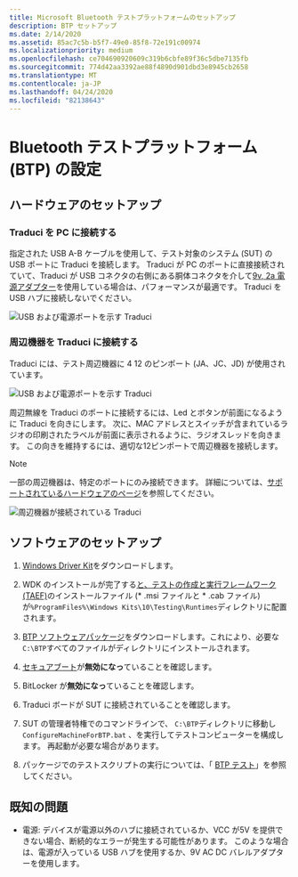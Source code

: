 ```yaml
---
title: Microsoft Bluetooth テストプラットフォームのセットアップ
description: BTP セットアップ
ms.date: 2/14/2020
ms.assetid: 85ac7c5b-b5f7-49e0-85f8-72e191c00974
ms.localizationpriority: medium
ms.openlocfilehash: ce704690920609c319b6cbfe89f36c5dbe7135fb
ms.sourcegitcommit: 774d42aa3392ae88f4890d901dbd3e8945cb2658
ms.translationtype: MT
ms.contentlocale: ja-JP
ms.lasthandoff: 04/24/2020
ms.locfileid: "82138643"
---
```

# <a name="setting-up-the-bluetooth-test-platform-btp"></a>Bluetooth テストプラットフォーム (BTP) の設定 #

## <a name="hardware-setup"></a>ハードウェアのセットアップ ##

### <a name="connecting-traduci-to-the-pc"></a>Traduci を PC に接続する ###

指定された USB A-B ケーブルを使用して、テスト対象のシステム (SUT) の USB ポートに Traduci を接続します。 Traduci が PC のポートに直接接続されていて、Traduci が USB コネクタの右側にある胴体コネクタを介して[9v, 2a 電源アダプター](https://www.digikey.com/product-detail/en/qualtek/QFWB-18-9-US01/Q1181-ND/8260129)を使用している場合は、パフォーマンスが最適です。 Traduci を USB ハブに接続しないでください。

![USB および電源ポートを示す Traduci](images/Traduci_USBPortSidejpg.jpg)

### <a name="connecting-peripherals-to-the-traduci"></a>周辺機器を Traduci に接続する ###

Traduci には、テスト周辺機器に 4 12 のピンポート (JA、JC、JD) が使用されています。

![USB および電源ポートを示す Traduci](images/Traduci_12PinPortSide.jpg)

周辺無線を Traduci のポートに接続するには、Led とボタンが前面になるように Traduci を向きにします。 次に、MAC アドレスとスイッチが含まれているラジオの印刷されたラベルが前面に表示されるように、ラジオスレッドを向きます。 この向きを維持するには、適切な12ピンポートで周辺機器を接続します。

> [!NOTE]
> 一部の周辺機器は、特定のポートにのみ接続できます。  詳細については、[サポートされているハードウェアのページ](testing-BTP-hw.md)を参照してください。

![周辺機器が接続されている Traduci](images/Traduci_and_DigilentRN42.jpg)

## <a name="software-setup"></a>ソフトウェアのセットアップ ##

1. [Windows Driver Kit](https://docs.microsoft.com/windows-hardware/drivers/download-the-wdk#download-icon-step-2-install-wdk-for-windows-10-version-1903)をダウンロードします。

2. WDK のインストールが完了する[と、テストの作成と実行フレームワーク (TAEF)](https://docs.microsoft.com/windows-hardware/drivers/taef/)のインストールファイル (* .msi ファイルと * .cab ファイル) が`%ProgramFiles%\Windows Kits\10\Testing\Runtimes`ディレクトリに配置されます。

3. [BTP ソフトウェアパッケージ](testing-BTP-software-package.md)をダウンロードします。これにより、必要な`C:\BTP`すべてのファイルがディレクトリにインストールされます。

4. [セキュアブート](https://docs.microsoft.com/windows-hardware/design/device-experiences/oem-secure-boot)が**無効になっ**ていることを確認します。

5. BitLocker が**無効になっ**ていることを確認します。

6. Traduci ボードが SUT に接続されていることを確認します。

7. SUT の管理者特権でのコマンドラインで、 `C:\BTP`ディレクトリに移動し`ConfigureMachineForBTP.bat` 、を実行してテストコンピューターを構成します。 再起動が必要な場合があります。

8. パッケージでのテストスクリプトの実行については、「 [BTP テスト](testing-BTP-Tests.md)」を参照してください。

## <a name="known-issues"></a>既知の問題 ##

- 電源: デバイスが電源以外のハブに接続されているか、VCC が5V を提供できない場合、断続的なエラーが発生する可能性があります。 このような場合は、電源が入っている USB ハブを使用するか、9V AC DC バレルアダプターを使用します。

